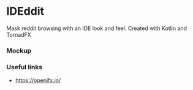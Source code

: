 # IDEddit
Mask reddit browsing with an IDE look and feel.
Created with Kotlin and TornadFX
### Mockup
  
  
  
### Useful links
- https://openjfx.io/
